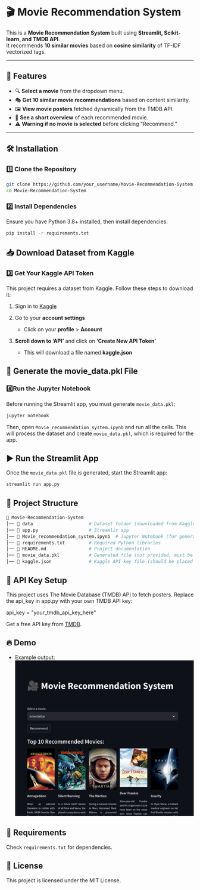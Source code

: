 # 🎬 Movie Recommendation System

This is a **Movie Recommendation System** built using **Streamlit, Scikit-learn, and TMDB API**.  
It recommends **10 similar movies** based on **cosine similarity** of TF-IDF vectorized tags.  

---

## 🚀 Features
- 🔍 **Select a movie** from the dropdown menu.
- 🎭 **Get 10 similar movie recommendations** based on content similarity.
- 🖼️ **View movie posters** fetched dynamically from the TMDB API.
- 📜 **See a short overview** of each recommended movie.
- ⚠️ **Warning if no movie is selected** before clicking "Recommend."

---

## 🛠️ Installation

### 1️⃣ Clone the Repository  
```sh 
git clone https://github.com/your_username/Movie-Recommendation-System.git
cd Movie-Recommendation-System
```


### 2️⃣ Install Dependencies

Ensure you have Python 3.8+ installed, then install dependencies:

```sh
pip install -r requirements.txt
```



## 📥 Download Dataset from Kaggle
### 3️⃣ Get Your Kaggle API Token

This project requires a dataset from Kaggle. Follow these steps to download it:

1. Sign in to [Kaggle](https://www.kaggle.com/)

2. Go to your **account settings**
	- Click on your **profile** > **Account**

3. **Scroll down to ‘API’** and click on **‘Create New API Token’**
	- This will download a file named **kaggle.json**



## 🎯 Generate the movie_data.pkl File

### 4️⃣Run the Jupyter Notebook

Before running the Streamlit app, you must generate `movie_data.pkl`:

```sh
jupyter notebook
```

Then, open `Movie_recommendation_system.ipynb` and run all the cells.
This will process the dataset and create `movie_data.pkl`, which is required for the app.


## ▶️ Run the Streamlit App

Once the `movie_data.pkl` file is generated, start the Streamlit app:

```sh
streamlit run app.py
```


## 📌 Project Structure

```sh
📂 Movie-Recommendation-System
│── 📂 data                     # Dataset folder (downloaded from Kaggle)
│── 📜 app.py                   # Streamlit app
│── 📜 Movie_recommendation_system.ipynb  # Jupyter Notebook (for generating pkl file)
│── 📜 requirements.txt         # Required Python libraries
│── 📜 README.md                # Project documentation
│── 📜 movie_data.pkl           # Generated file (not provided, must be created)
│── 📜 kaggle.json              # Kaggle API key file (should be placed in ~/.kaggle)

```


## 🔑 API Key Setup

This project uses The Movie Database (TMDB) API to fetch posters.
Replace the api_key in app.py with your own TMDB API key:

api_key = "your_tmdb_api_key_here"

Get a free API key from [TMDB](https://www.themoviedb.org/).

## 🔥 Demo
- Example output:
![Movie Recommendation System UI](https://github.com/SHIGINVP/Movie-Recommendation-System/blob/main/Movie_Recommendation_System_UI.png)

## 📌 Requirements

Check `requirements.txt` for dependencies.



## 📜 License

This project is licensed under the MIT License.



